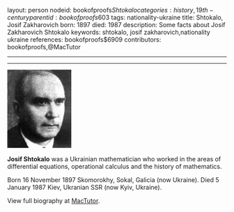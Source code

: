 layout: person
nodeid: bookofproofs$Shtokalo
categories: history,19th-century
parentid: bookofproofs$603
tags: nationality-ukraine
title: Shtokalo, Josif Zakharovich
born: 1897
died: 1987
description: Some facts about Josif Zakharovich Shtokalo
keywords: shtokalo, josif zakharovich,nationality ukraine
references: bookofproofs$6909
contributors: bookofproofs,@MacTutor

---


---

![Shtokalo.jpg](https://github.com/bookofproofs/bookofproofs.github.io/blob/main/_sources/_assets/images/portraits/Shtokalo.jpg?raw=true)

**Josif Shtokalo** was a Ukrainian mathematician who worked in the areas of differential equations, operational calculus and the history of mathematics.

Born 16 November 1897 Skomorokhy, Sokal, Galicia (now Ukraine). Died 5 January 1987 Kiev, Ukranian SSR (now Kyiv, Ukraine).


View full biography at [MacTutor](https://mathshistory.st-andrews.ac.uk/Biographies/Shtokalo/).